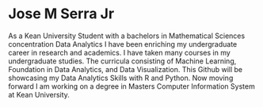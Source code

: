 # Jose M Serra Jr

As a Kean University Student with a bachelors in Mathematical Sciences concentration Data Analytics I have been enriching my undergraduate career in research and academics.  I have taken many courses in my undergraduate studies. The curricula consisting of Machine Learning, Foundation in Data Analytics, and Data Visualization. This Github will be showcasing my Data Analytics Skills with R and Python. Now moving forward I am working on a degree in Masters Computer Information System at Kean University.
